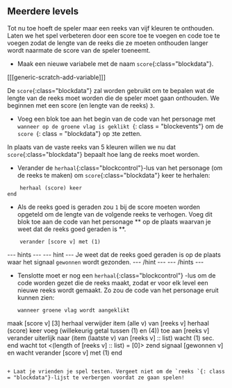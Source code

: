 ## Meerdere levels

Tot nu toe hoeft de speler maar een reeks van vijf kleuren te onthouden. Laten we het spel verbeteren door een score toe te voegen en code toe te voegen zodat de lengte van de reeks die ze moeten onthouden langer wordt naarmate de score van de speler toeneemt.

+ Maak een nieuwe variabele met de naam `score`{:class="blockdata"}.

[[[generic-scratch-add-variable]]]

De `score`{:class="blockdata"} zal worden gebruikt om te bepalen wat de lengte van de reeks moet worden die de speler moet gaan onthouden. We beginnen met een score (en lengte van de reeks) `3`.

+ Voeg een blok toe aan het begin van de code van het personage met `wanneer op de groene vlag is geklikt `{: class = "blockevents"} om de `score `{: class = "blockdata"} op ` 3 `te zetten.

In plaats van de vaste reeks van 5 kleuren willen we nu dat `score`{:class="blockdata"} bepaalt hoe lang de reeks moet worden.

+ Verander de `herhaal`{:class="blockcontrol"}-lus van het personage (om de reeks te maken) om `score`{:class="blockdata"} keer te herhalen:

```blocks
    herhaal (score) keer
end
```

+ Als de reeks goed is geraden zou `1` bij de score moeten worden opgeteld om de lengte van de volgende reeks te verhogen. Voeg dit blok toe aan de code van het personage ** op de plaats waarvan je weet dat de reeks goed geraden is **.

```blocks
    verander [score v] met (1)
```

\--- hints \--- \--- hint \--- Je weet dat de reeks goed geraden is op de plaats waar het signaal `gewonnen` wordt gezonden. \--- /hint \--- \--- /hints \---

+ Tenslotte moet er nog een `herhaal`{:class="blockcontrol"} -lus om de code worden gezet die de reeks maakt, zodat er voor elk level een nieuwe reeks wordt gemaakt. Zo zou de code van het personage eruit kunnen zien:
    
    ```blocks
    wanneer groene vlag wordt aangeklikt
maak [score v] [3]
herhaal 
  verwijder item (alle v) van [reeks v]
  herhaal (score) keer 
    voeg (willekeurig getal tussen (1) en (4)) toe aan [reeks v]
    verander uiterlijk naar (item (laatste v) van [reeks v] :: list)
    wacht (1) sec.
  end
  wacht tot <(length of [reeks v] :: list) = [0]>
  zend signaal [gewonnen v] en wacht
  verander [score v] met (1)
end
```

+ Laat je vrienden je spel testen. Vergeet niet om de `reeks `{: class = "blockdata"}-lijst te verbergen voordat ze gaan spelen!